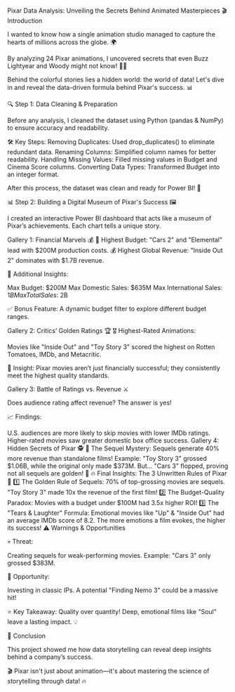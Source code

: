 Pixar Data Analysis: Unveiling the Secrets Behind Animated Masterpieces 🎬 Introduction 

I wanted to know how a single animation studio managed to capture the hearts of millions across the globe. 🌍

By analyzing 24 Pixar animations, I uncovered secrets that even Buzz Lightyear and Woody might not know! 🚀🤯

Behind the colorful stories lies a hidden world: the world of data! Let's dive in and reveal the data-driven formula behind Pixar's success. 📊

🔍 Step 1: Data Cleaning & Preparation 

Before any analysis, I cleaned the dataset using Python (pandas & NumPy) to ensure accuracy and readability.

🛠 Key Steps: Removing Duplicates: Used drop_duplicates() to eliminate redundant data. Renaming Columns: Simplified column names for better readability. Handling Missing Values: Filled missing values in Budget and Cinema Score columns. Converting Data Types: Transformed Budget into an integer format. 

After this process, the dataset was clean and ready for Power BI! 🚀

📊 Step 2: Building a Digital Museum of Pixar's Success 🖼️ 

I created an interactive Power BI dashboard that acts like a museum of Pixar’s achievements. Each chart tells a unique story.

Gallery 1: Financial Marvels 💰 💸 Highest Budget: "Cars 2" and "Elemental" lead with $200M production costs. 💰 Highest Global Revenue: "Inside Out 2" dominates with $1.7B revenue. 

📌 Additional Insights:

Max Budget: $200M Max Domestic Sales: $635M Max International Sales: $1B Max Total Sales: ~$2B 

✅ Bonus Feature: A dynamic budget filter to explore different budget ranges.

Gallery 2: Critics’ Golden Ratings 🏆 🎖 Highest-Rated Animations: 

Movies like "Inside Out" and "Toy Story 3" scored the highest on Rotten Tomatoes, IMDb, and Metacritic.

🔻 Insight: Pixar movies aren’t just financially successful; they consistently meet the highest quality standards.

Gallery 3: Battle of Ratings vs. Revenue ⚔ 

Does audience rating affect revenue? The answer is yes!

📈 Findings:

U.S. audiences are more likely to skip movies with lower IMDb ratings. Higher-rated movies saw greater domestic box office success. Gallery 4: Hidden Secrets of Pixar 🕵️ 👥 The Sequel Mystery: Sequels generate 40% more revenue than standalone films! Example: "Toy Story 3" grossed $1.06B, while the original only made $373M. But… "Cars 3" flopped, proving not all sequels are golden! 😬 🔥 Final Insights: The 3 Unwritten Rules of Pixar 📜 1️⃣ The Golden Rule of Sequels: 70% of top-grossing movies are sequels. "Toy Story 3" made 10x the revenue of the first film! 2️⃣ The Budget-Quality Paradox: Movies with a budget under $100M had 3.5x higher ROI! 3️⃣ The "Tears & Laughter" Formula: Emotional movies like "Up" & "Inside Out" had an average IMDb score of 8.2. The more emotions a film evokes, the higher its success! ⚠️ Warnings & Opportunities 

💀 Threat:

Creating sequels for weak-performing movies. Example: "Cars 3" only grossed $383M. 

🤑 Opportunity:

Investing in classic IPs. A potential "Finding Nemo 3" could be a massive hit! 

⭐ Key Takeaway: Quality over quantity! Deep, emotional films like "Soul" leave a lasting impact. 💡

🚀 Conclusion 

This project showed me how data storytelling can reveal deep insights behind a company’s success.

🎬 Pixar isn't just about animation—it's about mastering the science of storytelling through data! 🔥
